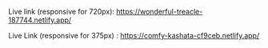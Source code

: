 Live link (responsive for 720px): https://wonderful-treacle-187744.netlify.app/

Live Link (responsive for 375px) : https://comfy-kashata-cf9ceb.netlify.app/
